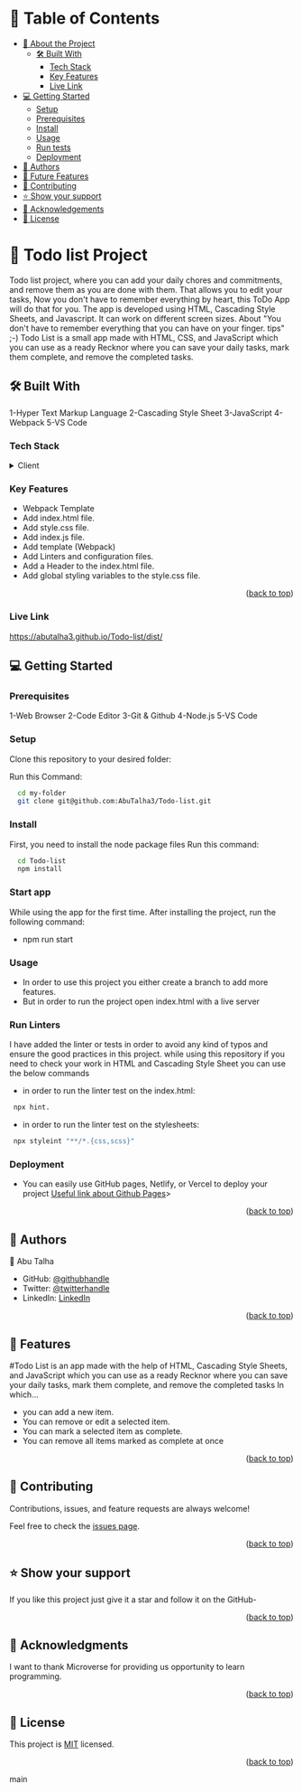 <a name="readme-top"></a>

# 📗 Table of Contents

- [📖 About the Project](#about-project)
  - [🛠 Built With](#built-with)
    - [Tech Stack](#tech-stack)
    - [Key Features](#key-features)
    - [Live Link](#live-link)
- [💻 Getting Started](#getting-started)
  - [Setup](#setup)
  - [Prerequisites](#prerequisites)
  - [Install](#install)
  - [Usage](#usage)
  - [Run tests](#run-tests)
  - [Deployment](#deployment)
- [👥 Authors](#authors)
- [🔭 Future Features](#future-features)
- [🤝 Contributing](#contributing)
- [⭐️ Show your support](#support)
- [🙏 Acknowledgements](#acknowledgements)
- [📝 License](#license)

# 📖 Todo list Project <a name="about-project"></a>

Todo list project, where you can add your daily chores and commitments, and remove them as you are done with them. That allows you to edit your tasks, Now you don't have to remember everything by heart, this ToDo App will do that for you. The app is developed using HTML, Cascading Style Sheets, and Javascript. It can work on different screen sizes. About
"You don't have to remember everything that you can have on your finger. tips" ;-) Todo List is a small app made with HTML, CSS, and JavaScript which you can use as a ready Recknor where you can save your daily tasks, mark them complete, and remove the completed tasks.

## 🛠 Built With <a name="built-with"></a>

1-Hyper Text Markup Language
2-Cascading Style Sheet
3-JavaScript
4-Webpack
5-VS Code

### Tech Stack <a name="tech-stack"></a>

<details>
  <summary>Client</summary>
  <ul>
    <li><a href="https://developer.mozilla.org/en-US/docs/Web/HTML">HTML</a></li>
    <li><a href="https://developer.mozilla.org/en-US/docs/Web/CSS">CSS</a></li>
    <li><a href="https://developer.mozilla.org/en-US/docs/Web/JavaScript">JS</a></li>
  </ul>
</details>

<!-- Features -->

### Key Features <a name="key-features"></a>


- Webpack Template 
- Add index.html file.
- Add style.css file.
- Add index.js file.
- Add template (Webpack)
- Add Linters and configuration files.
- Add a Header to the index.html file.
- Add global styling variables to the style.css file.

<p align="right">(<a href="#readme-top">back to top</a>)</p>

### Live Link <a name="live-link"></a>

https://abutalha3.github.io/Todo-list/dist/

<!-- GETTING STARTED -->

## 💻 Getting Started <a name="getting-started"></a>

### Prerequisites

1-Web Browser
2-Code Editor
3-Git & Github
4-Node.js
5-VS Code

### Setup

Clone this repository to your desired folder:

Run this Command:

```sh
  cd my-folder
  git clone git@github.com:AbuTalha3/Todo-list.git
```

### Install

First, you need to install the node package files
Run this command:

```sh
  cd Todo-list
  npm install
```
<!-- START APP -->
### Start app
While using the app for the first time. After installing the project, run the following command:

- npm run start

### Usage

- In order to use this project you either create a branch to add more features.
- But in order to run the project open index.html with a live server

### Run Linters

I have added the linter or tests in order to avoid any kind of typos and ensure the good practices in this project. while using this repository if you need to check your work in HTML and Cascading Style Sheet you can use the below commands

- in order to run the linter test on the index.html:

```sh
 npx hint.
```

- in order to run the linter test on  the stylesheets:

```sh
 npx styleint "**/*.{css,scss}"
```

### Deployment

- You can easily use GitHub pages, Netlify, or Vercel to deploy your project
  <a href="https://docs.github.com/en/pages/quickstart">Useful link about Github Pages</a>>

<p align="right">(<a href="#readme-top">back to top</a>)</p>

<!-- AUTHORS -->

## 👥 Authors <a name="authors"></a>


👤 Abu Talha

- GitHub: [@githubhandle](https://github.com/AbuTalha3)
- Twitter: [@twitterhandle](https://twitter.com/AbuTalha8T)
- LinkedIn: [LinkedIn](https://www.linkedin.com/in/abu-talha-8203b252/)

<p align="right">(<a href="#readme-top">back to top</a>)</p>

<!-- FUTURE FEATURES -->

## 🔭 Features <a name="Todo list features"></a>

#Todo List is an app made with the help of HTML, Cascading Style Sheets, and JavaScript which you can use as a ready Recknor where you can save your daily tasks, mark them complete, and remove the completed tasks In which...
- you can add a new item.
- You can remove or edit a selected item.
- You can mark a selected item as complete.
- You can remove all items marked as complete at once

<p align="right">(<a href="#readme-top">back to top</a>)</p>

<!-- CONTRIBUTING -->

## 🤝 Contributing <a name="contributing"></a>

Contributions, issues, and feature requests are always welcome!

Feel free to check the [issues page](https://github.com/AbuTalha3/Todo-list/issues).

<p align="right">(<a href="#readme-top">back to top</a>)</p>

<!-- SUPPORT -->

## ⭐️ Show your support <a name="support"></a>

If you like this project just give it a star and follow it on the GitHub-

<p align="right">(<a href="#readme-top">back to top</a>)</p>

<!-- ACKNOWLEDGEMENTS -->

## 🙏 Acknowledgments <a name="acknowledgements"></a>

I want to thank Microverse for providing us opportunity to learn programming.

<p align="right">(<a href="#readme-top">back to top</a>)</p>

<!-- LICENSE -->

## 📝 License <a name="license"></a>

This project is [MIT](./MIT.md) licensed.

<p align="right">(<a href="#readme-top">back to top</a>)</p>
 main
